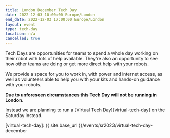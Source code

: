 ```yaml
---
title: London December Tech Day
date: 2022-12-03 10:00:00 Europe/London
end_date: 2022-12-03 17:00:00 Europe/London
layout: event
type: tech-day
location: n/a
cancelled: true
---
```


Tech Days are opportunities for teams to spend a whole day working on their
robot with lots of help available. They're also an opportunity to see how other
teams are doing or get more direct help with your robots.

We provide a space for you to work in, with power and internet access, as well
as volunteers able to help you with your kits and hands-on guidance with your
robots.

**Due to unforeseen circumstances this Tech Day will not be running in London.**

Instead we are planning to run a [Virtual Tech Day][virtual-tech-day] on the
Saturday instead.

[virtual-tech-day]: {{ site.base_url }}/events/sr2023/virtual-tech-day-december
